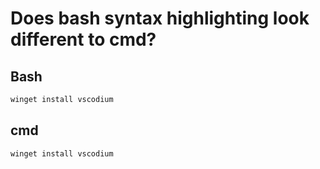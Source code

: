 # Does bash syntax highlighting look different to cmd?

## Bash
```bash
winget install vscodium
```

## cmd
```cmd
winget install vscodium
```


